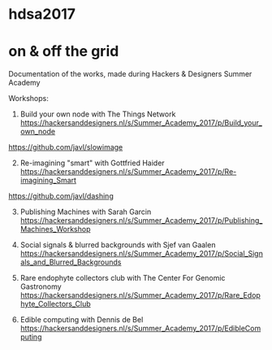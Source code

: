 # hdsa2017

# on & off the grid 

Documentation of the works, made during Hackers & Designers Summer Academy

Workshops:

1. Build your own node with The Things Network
https://hackersanddesigners.nl/s/Summer_Academy_2017/p/Build_your_own_node

https://github.com/javl/slowimage

2. Re-imagining "smart" with Gottfried Haider
https://hackersanddesigners.nl/s/Summer_Academy_2017/p/Re-imagining_Smart

https://github.com/javl/dashing

3. Publishing Machines with Sarah Garcin
https://hackersanddesigners.nl/s/Summer_Academy_2017/p/Publishing_Machines_Workshop

4. Social signals & blurred backgrounds with Sjef van Gaalen
https://hackersanddesigners.nl/s/Summer_Academy_2017/p/Social_Signals_and_Blurred_Backgrounds


5. Rare endophyte collectors club with The Center For Genomic Gastronomy
https://hackersanddesigners.nl/s/Summer_Academy_2017/p/Rare_Edophyte_Collectors_Club

6. Edible computing with Dennis de Bel 
https://hackersanddesigners.nl/s/Summer_Academy_2017/p/EdibleComputing



